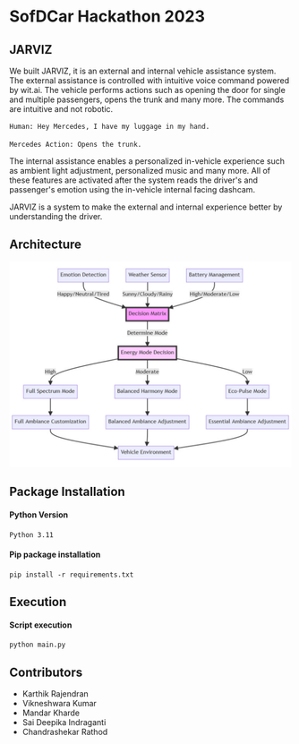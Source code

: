 # SofDCar Hackathon 2023
## JARVIZ

We built JARVIZ, it is an external and internal vehicle assistance system. The external assistance is controlled with intuitive voice command powered by wit.ai. The vehicle performs actions such as opening the door for single and multiple passengers, opens the trunk and many more. The commands are intuitive and not robotic. 

```
Human: Hey Mercedes, I have my luggage in my hand. 

Mercedes Action: Opens the trunk.
```

The internal assistance enables a personalized in-vehicle experience such as ambient light adjustment, personalized music and many more. All of these features are activated after the system reads the driver's and passenger's emotion using the in-vehicle internal facing dashcam. 

JARVIZ is a system to make the external and internal experience better by understanding the driver. 


## Architecture

![Alt text](image.png)

## Package Installation  

#### Python Version

```
Python 3.11
```

#### Pip package installation

```
pip install -r requirements.txt
```

## Execution

#### Script execution

```
python main.py
```


## Contributors

- Karthik Rajendran
- Vikneshwara Kumar
- Mandar Kharde
- Sai Deepika Indraganti
- Chandrashekar Rathod
